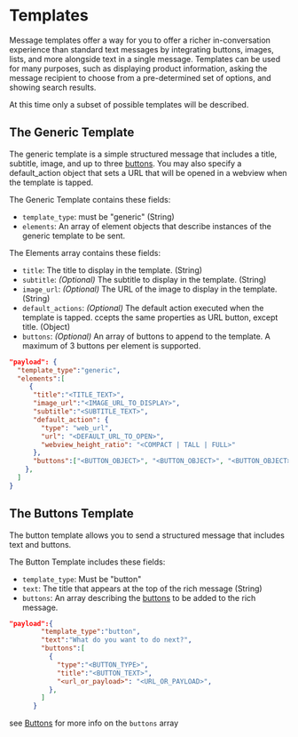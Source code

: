 # Templates

Message templates offer a way for you to offer a richer in-conversation experience than standard text messages by integrating buttons, images, lists, and more alongside text in a single message. Templates can be used for many purposes, such as displaying product information, asking the message recipient to choose from a pre-determined set of options, and showing search results.

At this time only a subset of possible templates will be described.

## The Generic Template

The generic template is a simple structured message that includes a title, subtitle, image, and up to three [buttons](../buttons). You may also specify a default_action object that sets a URL that will be opened in a webview when the template is tapped.

The Generic Template contains these fields:

- `template_type`: must be "generic" (String)
- `elements`: An array of element objects that describe instances of the generic template to be sent.

The Elements array contains these fields:

- `title`: The title to display in the template. (String)
- `subtitle`: _(Optional)_  The subtitle to display in the template. (String)
- `image_url`: _(Optional)_ The URL of the image to display in the template. (String)
- `default_actions`: _(Optional)_ The default action executed when the template is tapped. ccepts the same properties as URL button, except title. (Object)
- `buttons`: _(Optional)_ An array of buttons to append to the template. A maximum of 3 buttons per element is supported.

```json
"payload": {
  "template_type":"generic",
  "elements":[
     {
      "title":"<TITLE_TEXT>",
      "image_url":"<IMAGE_URL_TO_DISPLAY>",
      "subtitle":"<SUBTITLE_TEXT>",
      "default_action": {
        "type": "web_url",
        "url": "<DEFAULT_URL_TO_OPEN>",
        "webview_height_ratio": "<COMPACT | TALL | FULL>"
      },
      "buttons":["<BUTTON_OBJECT>", "<BUTTON_OBJECT>", "<BUTTON_OBJECT>" ]      
    },
  ]
}
```

## The Buttons Template

The button template allows you to send a structured message that includes text and buttons.

The Button Template includes these fields:

- `template_type`: Must be "button"
- `text`: The title that appears at the top of the rich message (String)
- `buttons`: An array describing the [buttons](../buttons/) to be added to the rich message.

```json
"payload":{
        "template_type":"button",
        "text":"What do you want to do next?",
        "buttons":[
          {
            "type":"<BUTTON_TYPE>",
            "title":"<BUTTON_TEXT>",
            "<url_or_payload>": "<URL_OR_PAYLOAD>",
          },          
        ]
      }
```

see [Buttons](../buttons/) for more info on the ```buttons``` array
